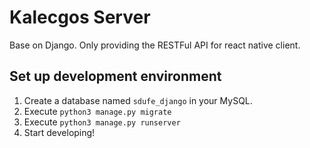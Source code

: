 Kalecgos Server
===

Base on Django. Only providing the RESTFul API for react native client.

## Set up development environment

1. Create a database named `sdufe_django` in your MySQL.
2. Execute `python3 manage.py migrate`
3. Execute `python3 manage.py runserver`
4. Start developing!